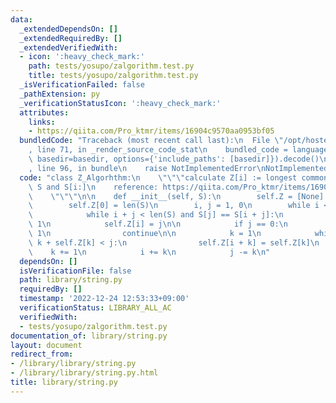 ```yaml
---
data:
  _extendedDependsOn: []
  _extendedRequiredBy: []
  _extendedVerifiedWith:
  - icon: ':heavy_check_mark:'
    path: tests/yosupo/zalgorithm.test.py
    title: tests/yosupo/zalgorithm.test.py
  _isVerificationFailed: false
  _pathExtension: py
  _verificationStatusIcon: ':heavy_check_mark:'
  attributes:
    links:
    - https://qiita.com/Pro_ktmr/items/16904c9570aa0953bf05
  bundledCode: "Traceback (most recent call last):\n  File \"/opt/hostedtoolcache/PyPy/3.7.13/x64/site-packages/onlinejudge_verify/documentation/build.py\"\
    , line 71, in _render_source_code_stat\n    bundled_code = language.bundle(stat.path,\
    \ basedir=basedir, options={'include_paths': [basedir]}).decode()\n  File \"/opt/hostedtoolcache/PyPy/3.7.13/x64/site-packages/onlinejudge_verify/languages/python.py\"\
    , line 96, in bundle\n    raise NotImplementedError\nNotImplementedError\n"
  code: "class Z_Algorhthm:\n    \"\"\"calculate Z[i] := longest common prefix of\
    \ S and S[i:]\n    reference: https://qiita.com/Pro_ktmr/items/16904c9570aa0953bf05\n\
    \    \"\"\"\n\n    def __init__(self, S):\n        self.Z = [None] * len(S)\n\n\
    \        self.Z[0] = len(S)\n        i, j = 1, 0\n        while i < len(S):\n\
    \            while i + j < len(S) and S[j] == S[i + j]:\n                j +=\
    \ 1\n            self.Z[i] = j\n\n            if j == 0:\n                i +=\
    \ 1\n                continue\n\n            k = 1\n            while k < j and\
    \ k + self.Z[k] < j:\n                self.Z[i + k] = self.Z[k]\n            \
    \    k += 1\n            i += k\n            j -= k\n"
  dependsOn: []
  isVerificationFile: false
  path: library/string.py
  requiredBy: []
  timestamp: '2022-12-24 12:53:33+09:00'
  verificationStatus: LIBRARY_ALL_AC
  verifiedWith:
  - tests/yosupo/zalgorithm.test.py
documentation_of: library/string.py
layout: document
redirect_from:
- /library/library/string.py
- /library/library/string.py.html
title: library/string.py
---
```

